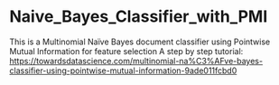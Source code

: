 # Naive_Bayes_Classifier_with_PMI
This is a Multinomial Naïve Bayes document classifier using Pointwise Mutual Information for feature selection
A step by step tutorial:
https://towardsdatascience.com/multinomial-na%C3%AFve-bayes-classifier-using-pointwise-mutual-information-9ade011fcbd0

